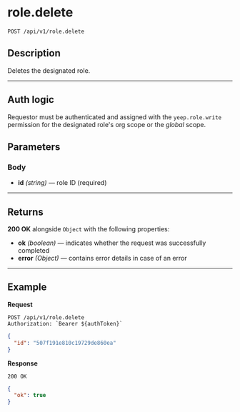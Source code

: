 # role.delete

`POST /api/v1/role.delete`

## Description

Deletes the designated role.

---

## Auth logic

Requestor must be authenticated and assigned with the `yeep.role.write` permission for the designated role's org scope or the _global_ scope.

## Parameters

### Body

- **id** _(string)_ — role ID (required)

---

## Returns

**200 OK** alongside `Object` with the following properties:

- **ok** _(boolean)_ — indicates whether the request was successfully completed
- **error** _(Object)_ — contains error details in case of an error

---

## Example

**Request**

```
POST /api/v1/role.delete
Authorization: `Bearer ${authToken}`
```

```json
{
  "id": "507f191e810c19729de860ea"
}
```

**Response**

`200 OK`

```json
{
  "ok": true
}
```
